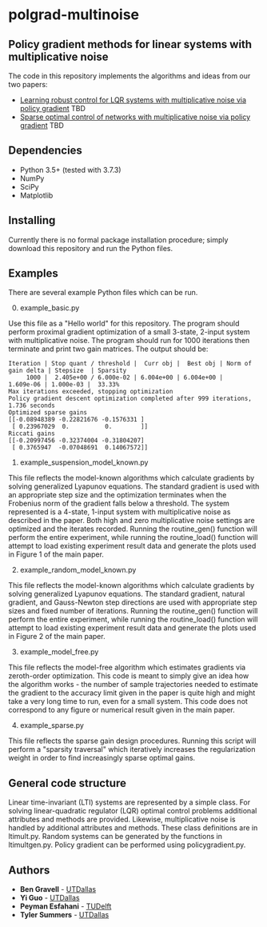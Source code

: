 # polgrad-multinoise

## Policy gradient methods for linear systems with multiplicative noise

The code in this repository implements the algorithms and ideas from our two papers:
* [Learning robust control for LQR systems with multiplicative noise via policy gradient](https://arxiv.org/) TBD
* [Sparse optimal control of networks with multiplicative noise via policy gradient](https://arxiv.org/) TBD


## Dependencies
* Python 3.5+ (tested with 3.7.3)
* NumPy
* SciPy
* Matplotlib

## Installing
Currently there is no formal package installation procedure; simply download this repository and run the Python files.

## Examples
There are several example Python files which can be run.

0. example_basic.py

Use this file as a "Hello world" for this repository. The program should perform proximal gradient optimization of a small 3-state, 2-input system with multiplicative noise. The program should run for 1000 iterations then terminate and print two gain matrices. The output should be:

```
Iteration | Stop quant / threshold |  Curr obj |  Best obj | Norm of gain delta | Stepsize  | Sparsity
     1000 |  2.405e+00 / 6.000e-02 | 6.004e+00 | 6.004e+00 |          1.609e-06 | 1.000e-03 |  33.33%
Max iterations exceeded, stopping optimization
Policy gradient descent optimization completed after 999 iterations, 1.736 seconds
Optimized sparse gains
[[-0.08948389 -0.22821676 -0.1576331 ]
 [ 0.23967029  0.          0.        ]]
Riccati gains
[[-0.20997456 -0.32374004 -0.31804207]
 [ 0.3765947  -0.07048691  0.14067572]]
 ```


1. example_suspension_model_known.py

This file reflects the model-known algorithms which calculate gradients
by solving generalized Lyapunov equations. The standard gradient is used with an
appropriate step size and the optimization terminates when the Frobenius norm
of the gradient falls below a threshold. The system represented is a 4-state,
1-input system with multiplicative noise as described in the paper. Both high
and zero multiplicative noise settings are optimized and the iterates recorded.
Running the routine_gen() function will perform the entire experiment,
while running the routine_load() function will attempt to load existing
experiment result data and generate the plots used in Figure 1 of the main paper.


2. example_random_model_known.py

This file reflects the model-known algorithms which calculate gradients
by solving generalized Lyapunov equations. The standard gradient, natural 
gradient, and Gauss-Newton step directions are used with appropriate step sizes
and fixed number of iterations.
Running the routine_gen() function will perform the entire experiment,
while running the routine_load() function will attempt to load existing
experiment result data and generate the plots used in Figure 2 of the main paper.


3. example_model_free.py

This file reflects the model-free algorithm which estimates gradients via 
zeroth-order optimization. This code is meant to simply give an idea how the 
algorithm works - the number of sample trajectories needed to estimate the 
gradient to the accuracy limit given in the paper is quite high and might take
a very long time to run, even for a small system. This code does not correspond
to any figure or numerical result given in the main paper.

4. example_sparse.py

This file reflects the sparse gain design procedures. Running this script will perform a "sparsity traversal" which iteratively increases the regularization weight in order to find increasingly sparse optimal gains.


## General code structure
Linear time-invariant (LTI) systems are represented by a simple class. For solving linear-quadratic regulator (LQR) optimal control problems additional attributes and methods are provided. Likewise, multiplicative noise is handled by additional attributes and methods. These class definitions are in ltimult.py. Random systems can be generated by the functions in ltimultgen.py. Policy gradient can be performed using policygradient.py.


## Authors
* **Ben Gravell** - [UTDallas](http://www.utdallas.edu/~tyler.summers/)
* **Yi Guo** - [UTDallas](http://www.utdallas.edu/~tyler.summers/)
* **Peyman Esfahani** - [TUDelft](http://www.dcsc.tudelft.nl/~mohajerin/)
* **Tyler Summers** - [UTDallas](http://www.utdallas.edu/~tyler.summers/)
